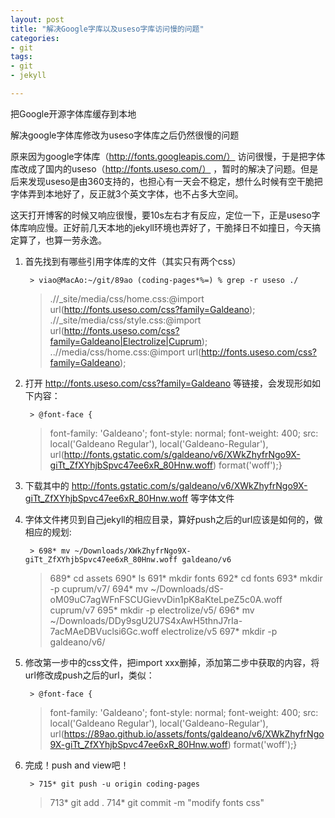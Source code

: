 ```yaml
---
layout: post
title: "解决Google字库以及useso字库访问慢的问题"
categories:
- git
tags:
- git
- jekyll

---
```


把Google开源字体库缓存到本地

解决google字体库修改为useso字体库之后仍然很慢的问题

原来因为google字体库（http://fonts.googleapis.com/） 访问很慢，于是把字体库改成了国内的useso（http://fonts.useso.com/） ，暂时的解决了问题。但是后来发现useso是由360支持的，也担心有一天会不稳定，想什么时候有空干脆把字体弄到本地好了，反正就3个英文字体，也不占多大空间。

这天打开博客的时候又响应很慢，要10s左右才有反应，定位一下，正是useso字体库响应慢。正好前几天本地的jekyll环境也弄好了，干脆择日不如撞日，今天搞定算了，也算一劳永逸。

1. 首先找到有哪些引用字体库的文件（其实只有两个css）

		> viao@MacAo:~/git/89ao (coding-pages*%=) % grep -r useso ./
	> .//_site/media/css/home.css:@import url(http://fonts.useso.com/css?family=Galdeano);
	> .//_site/media/css/style.css:@import url(http://fonts.useso.com/css?family=Galdeano|Electrolize|Cuprum);
	> ..//media/css/home.css:@import url(http://fonts.useso.com/css?family=Galdeano);

1. 打开 http://fonts.useso.com/css?family=Galdeano 等链接，会发现形如如下内容：

		> @font-face {
	> font-family: 'Galdeano';
	> font-style: normal;
	> font-weight: 400;
	> src: local('Galdeano Regular'), local('Galdeano-Regular'), url(http://fonts.gstatic.com/s/galdeano/v6/XWkZhyfrNgo9X-giTt_ZfXYhjbSpvc47ee6xR_80Hnw.woff) format('woff');}

1. 下载其中的 http://fonts.gstatic.com/s/galdeano/v6/XWkZhyfrNgo9X-giTt_ZfXYhjbSpvc47ee6xR_80Hnw.woff 等字体文件

1. 字体文件拷贝到自己jekyll的相应目录，算好push之后的url应该是如何的，做相应的规划:

		> 698* mv ~/Downloads/XWkZhyfrNgo9X-giTt_ZfXYhjbSpvc47ee6xR_80Hnw.woff galdeano/v6
	> 689* cd assets
	> 690* ls
	> 691* mkdir fonts
	> 692* cd fonts
	> 693* mkdir -p cuprum/v7/
	> 694* mv ~/Downloads/dS-oM09uC7agWFnFSCUGievvDin1pK8aKteLpeZ5c0A.woff cuprum/v7
	> 695* mkdir -p electrolize/v5/
	> 696* mv ~/Downloads/DDy9sgU2U7S4xAwH5thnJ7rIa-7acMAeDBVuclsi6Gc.woff electrolize/v5
	> 697* mkdir -p galdeano/v6/

1. 修改第一步中的css文件，把import xxx删掉，添加第二步中获取的内容，将url修改成push之后的url，类似：

		> @font-face {
	> font-family: 'Galdeano';
	> font-style: normal;
	> font-weight: 400;
	> src: local('Galdeano Regular'), local('Galdeano-Regular'), url(https://89ao.github.io/assets/fonts/galdeano/v6/XWkZhyfrNgo9X-giTt_ZfXYhjbSpvc47ee6xR_80Hnw.woff) format('woff');}

1. 完成！push and view吧！

		> 715* git push -u origin coding-pages
	> 713* git add .
	> 714* git commit -m "modify fonts css"

